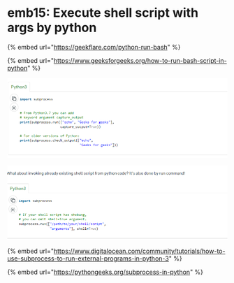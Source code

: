 # emb15: Execute shell script with args by python

{% embed url="https://geekflare.com/python-run-bash" %}

{% embed url="https://www.geeksforgeeks.org/how-to-run-bash-script-in-python" %}

![](<../../.gitbook/assets/image (58).png>)

![each places are for arguments](<../../.gitbook/assets/image (52).png>)

{% embed url="https://www.digitalocean.com/community/tutorials/how-to-use-subprocess-to-run-external-programs-in-python-3" %}

{% embed url="https://pythongeeks.org/subprocess-in-python" %}
